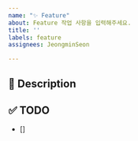 ```yaml
---
name: "✨ Feature"
about: Feature 작업 사항을 입력해주세요.
title: ''
labels: feature
assignees: JeongminSeon

---
```


## 🚀 Description

## ✅ TODO
- []
